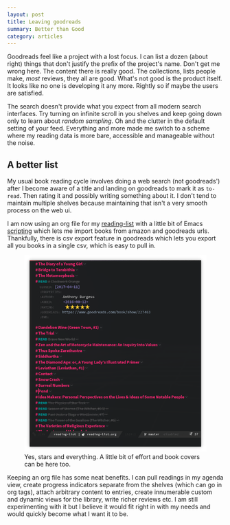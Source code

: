 ```yaml
---
layout: post
title: Leaving goodreads
summary: Better than Good
category: articles
---
```


<span class="dropcap">G</span>oodreads feel like a project with a lost focus. I
can list a dozen (about right) things that don't justify the prefix of the
project's name. Don't get me wrong here. The content there is really good. The
collections, lists people make, *most* reviews, they all are good. What's not
good is the product itself. It looks like no one is developing it any more.
Rightly so if maybe the users are satisfied.

The search doesn't provide what you expect from all modern search interfaces.
Try turning on infinite scroll in you shelves and keep going down only to learn
about *random sampling*. Oh and the clutter in the default setting of your feed.
Everything and more made me switch to a scheme where my reading data is more
bare, accessible and manageable without the noise.

## A better list

My usual book reading cycle involves doing a web search (not goodreads') after I
become aware of a title and landing on goodreads to mark it as `to-read`. Then
rating it and possibly writing something about it. I don't tend to maintain
multiple shelves because maintaining that isn't a very smooth process on the web
ui.

I am now using an org file for
my [reading-list](http://github.com/lepisma/reading-list) with a little bit of
Emacs [scripting](http://github.com/lepisma/org-books) which lets me import
books from amazon and goodreads urls. Thankfully, there is csv export feature in
goodreads which lets you export all you books in a single csv, which is easy to
pull in.

<figure>
  <img src="/images/posts/goodreads/screen.png">
  <figcaption>
    Yes, stars and everything. A little bit of effort and book covers can be
    here too.
  </figcaption>
</figure>

Keeping an org file has some neat benefits. I can pull readings in my agenda
view, create progress indicators separate from the shelves (which can go in org
tags), attach arbitrary content to entries, create innumerable custom and
dynamic views for the library, write richer reviews etc. I am still
experimenting with it but I believe it would fit right in with my needs and
would quickly become what I want it to be.
